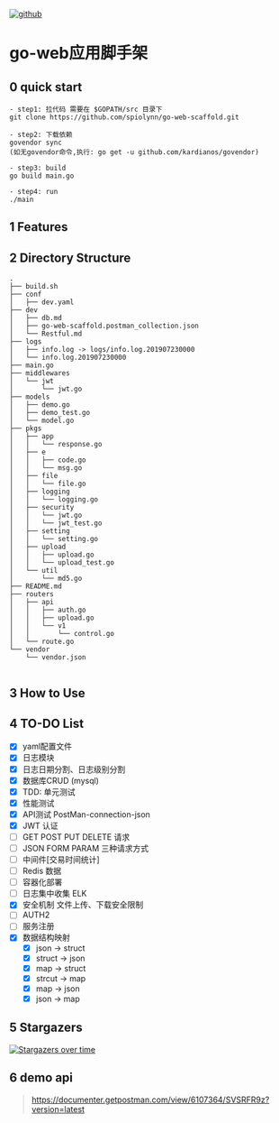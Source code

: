[![github](https://img.shields.io/badge/github-spiolynn-brightgreen.svg)](http://panzi.online)

# go-web应用脚手架


## 0 quick start

```
- step1: 拉代码 需要在 $GOPATH/src 目录下
git clone https://github.com/spiolynn/go-web-scaffold.git

- step2: 下载依赖
govendor sync
(如无govendor命令,执行: go get -u github.com/kardianos/govendor)

- step3: build
go build main.go

- step4: run
./main

```


## 1 Features



## 2 Directory Structure

```
.
├── build.sh
├── conf
│   ├── dev.yaml
├── dev
│   ├── db.md
│   ├── go-web-scaffold.postman_collection.json
│   └── Restful.md
├── logs
│   ├── info.log -> logs/info.log.201907230000
│   └── info.log.201907230000
├── main.go
├── middlewares
│   └── jwt
│       └── jwt.go
├── models
│   ├── demo.go
│   ├── demo_test.go
│   └── model.go
├── pkgs
│   ├── app
│   │   └── response.go
│   ├── e
│   │   ├── code.go
│   │   └── msg.go
│   ├── file
│   │   └── file.go
│   ├── logging
│   │   └── logging.go
│   ├── security
│   │   └── jwt.go
│   │   └── jwt_test.go
│   ├── setting
│   │   └── setting.go
│   ├── upload
│   │   ├── upload.go
│   │   └── upload_test.go
│   └── util
│       └── md5.go
├── README.md
├── routers
│   ├── api
│   │   ├── auth.go
│   │   ├── upload.go
│   │   └── v1
│   │       └── control.go
│   └── route.go
└── vendor
    └── vendor.json


```

## 3 How to Use



## 4 TO-DO List

- [x] yaml配置文件
- [x] 日志模块
- [x] 日志日期分割、日志级别分割
- [x] 数据库CRUD (mysql)
- [X] TDD: 单元测试
- [X] 性能测试
- [X] API测试 PostMan-connection-json
- [X] JWT 认证
- [ ] GET POST PUT DELETE 请求
- [ ] JSON FORM PARAM 三种请求方式
- [ ] 中间件[交易时间统计]
- [ ] Redis 数据
- [ ] 容器化部署
- [ ] 日志集中收集 ELK
- [X] 安全机制 文件上传、下载安全限制
- [ ] AUTH2
- [ ] 服务注册
- [x] 数据结构映射
    - [X] json -> struct
    - [X] struct -> json
    - [X] map -> struct
    - [X] strcut -> map
    - [X] map -> json
    - [X] json -> map

## 5 Stargazers


[![Stargazers over time](https://starchart.cc/spiolynn/go-web-scaffold.svg)](https://starchart.cc/spiolynn/go-web-scaffold)


## 6 demo api

> https://documenter.getpostman.com/view/6107364/SVSRFR9z?version=latest


